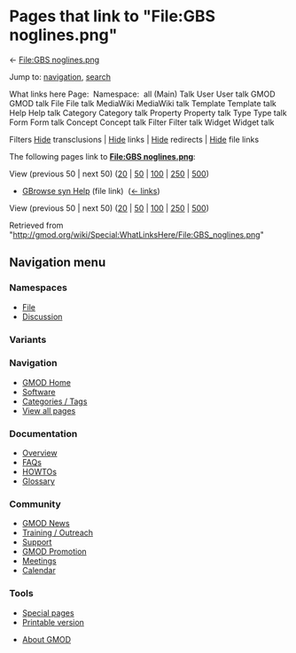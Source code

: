 <div id="mw-page-base" class="noprint">

</div>

<div id="mw-head-base" class="noprint">

</div>

<div id="content" class="mw-body" role="main">

<span id="top"></span>

<div id="mw-js-message" style="display:none;">

</div>



# <span dir="auto">Pages that link to "File:GBS noglines.png"</span>

<div id="bodyContent">

<div id="contentSub">

← [File:GBS
noglines.png](/wiki/File:GBS_noglines.png "File:GBS noglines.png")

</div>

<div id="jump-to-nav" class="mw-jump">

Jump to: [navigation](#mw-navigation), [search](#p-search)

</div>

<div id="mw-content-text">

What links here Page:  Namespace:  all (Main) Talk User User talk GMOD
GMOD talk File File talk MediaWiki MediaWiki talk Template Template talk
Help Help talk Category Category talk Property Property talk Type Type
talk Form Form talk Concept Concept talk Filter Filter talk Widget
Widget talk

Filters
[Hide](/mediawiki/index.php?title=Special:WhatLinksHere/File:GBS_noglines.png&hidetrans=1 "Special:WhatLinksHere/File:GBS noglines.png")
transclusions \|
[Hide](/mediawiki/index.php?title=Special:WhatLinksHere/File:GBS_noglines.png&hidelinks=1 "Special:WhatLinksHere/File:GBS noglines.png")
links \|
[Hide](/mediawiki/index.php?title=Special:WhatLinksHere/File:GBS_noglines.png&hideredirs=1 "Special:WhatLinksHere/File:GBS noglines.png")
redirects \|
[Hide](/mediawiki/index.php?title=Special:WhatLinksHere/File:GBS_noglines.png&hideimages=1 "Special:WhatLinksHere/File:GBS noglines.png")
file links

The following pages link to **[File:GBS
noglines.png](/wiki/File:GBS_noglines.png "File:GBS noglines.png")**:

View (previous 50 \| next 50)
([20](/mediawiki/index.php?title=Special:WhatLinksHere/File:GBS_noglines.png&limit=20 "Special:WhatLinksHere/File:GBS noglines.png")
\|
[50](/mediawiki/index.php?title=Special:WhatLinksHere/File:GBS_noglines.png&limit=50 "Special:WhatLinksHere/File:GBS noglines.png")
\|
[100](/mediawiki/index.php?title=Special:WhatLinksHere/File:GBS_noglines.png&limit=100 "Special:WhatLinksHere/File:GBS noglines.png")
\|
[250](/mediawiki/index.php?title=Special:WhatLinksHere/File:GBS_noglines.png&limit=250 "Special:WhatLinksHere/File:GBS noglines.png")
\|
[500](/mediawiki/index.php?title=Special:WhatLinksHere/File:GBS_noglines.png&limit=500 "Special:WhatLinksHere/File:GBS noglines.png"))

- [GBrowse syn Help](/wiki/GBrowse_syn_Help "GBrowse syn Help") (file
  link) ‎ <span class="mw-whatlinkshere-tools">([←
  links](/mediawiki/index.php?title=Special:WhatLinksHere&target=GBrowse+syn+Help "Special:WhatLinksHere"))</span>

View (previous 50 \| next 50)
([20](/mediawiki/index.php?title=Special:WhatLinksHere/File:GBS_noglines.png&limit=20 "Special:WhatLinksHere/File:GBS noglines.png")
\|
[50](/mediawiki/index.php?title=Special:WhatLinksHere/File:GBS_noglines.png&limit=50 "Special:WhatLinksHere/File:GBS noglines.png")
\|
[100](/mediawiki/index.php?title=Special:WhatLinksHere/File:GBS_noglines.png&limit=100 "Special:WhatLinksHere/File:GBS noglines.png")
\|
[250](/mediawiki/index.php?title=Special:WhatLinksHere/File:GBS_noglines.png&limit=250 "Special:WhatLinksHere/File:GBS noglines.png")
\|
[500](/mediawiki/index.php?title=Special:WhatLinksHere/File:GBS_noglines.png&limit=500 "Special:WhatLinksHere/File:GBS noglines.png"))

</div>

<div class="printfooter">

Retrieved from
"<http://gmod.org/wiki/Special:WhatLinksHere/File:GBS_noglines.png>"

</div>

<div id="catlinks" class="catlinks catlinks-allhidden">

</div>

<div class="visualClear">

</div>

</div>

</div>

<div id="mw-navigation">

## Navigation menu

<div id="mw-head">



<div id="left-navigation">

<div id="p-namespaces" class="vectorTabs" role="navigation"
aria-labelledby="p-namespaces-label">

### Namespaces

- <span id="ca-nstab-image"><a href="/wiki/File:GBS_noglines.png" accesskey="c"
  title="View the file page [c]">File</a></span>
- <span id="ca-talk"><a
  href="/mediawiki/index.php?title=File_talk:GBS_noglines.png&amp;action=edit&amp;redlink=1"
  accesskey="t"
  title="Discussion about the content page [t]">Discussion</a></span>

</div>

<div id="p-variants" class="vectorMenu emptyPortlet" role="navigation"
aria-labelledby="p-variants-label">

### 

### Variants[](#)

<div class="menu">

</div>

</div>

</div>

<div id="right-navigation">





</div>



</div>

</div>

</div>

<div id="mw-panel">

<div id="p-logo" role="banner">

<a href="/wiki/Main_Page"
style="background-image: url(http://gmod.org/images/GMOD-cogs.png);"
title="Visit the main page"></a>

</div>

<div id="p-Navigation" class="portal" role="navigation"
aria-labelledby="p-Navigation-label">

### Navigation

<div class="body">

- <span id="n-GMOD-Home">[GMOD Home](/wiki/Main_Page)</span>
- <span id="n-Software">[Software](/wiki/GMOD_Components)</span>
- <span id="n-Categories-.2F-Tags">[Categories /
  Tags](/wiki/Categories)</span>
- <span id="n-View-all-pages">[View all
  pages](/wiki/Special:AllPages)</span>

</div>

</div>

<div id="p-Documentation" class="portal" role="navigation"
aria-labelledby="p-Documentation-label">

### Documentation

<div class="body">

- <span id="n-Overview">[Overview](/wiki/Overview)</span>
- <span id="n-FAQs">[FAQs](/wiki/Category:FAQ)</span>
- <span id="n-HOWTOs">[HOWTOs](/wiki/Category:HOWTO)</span>
- <span id="n-Glossary">[Glossary](/wiki/Glossary)</span>

</div>

</div>

<div id="p-Community" class="portal" role="navigation"
aria-labelledby="p-Community-label">

### Community

<div class="body">

- <span id="n-GMOD-News">[GMOD News](/wiki/GMOD_News)</span>
- <span id="n-Training-.2F-Outreach">[Training /
  Outreach](/wiki/Training_and_Outreach)</span>
- <span id="n-Support">[Support](/wiki/Support)</span>
- <span id="n-GMOD-Promotion">[GMOD
  Promotion](/wiki/GMOD_Promotion)</span>
- <span id="n-Meetings">[Meetings](/wiki/Meetings)</span>
- <span id="n-Calendar">[Calendar](/wiki/Calendar)</span>

</div>

</div>

<div id="p-tb" class="portal" role="navigation"
aria-labelledby="p-tb-label">

### Tools

<div class="body">

- <span id="t-specialpages"><a href="/wiki/Special:SpecialPages" accesskey="q"
  title="A list of all special pages [q]">Special pages</a></span>
- <span id="t-print"><a
  href="/mediawiki/index.php?title=Special:WhatLinksHere/File:GBS_noglines.png&amp;printable=yes"
  rel="alternate" accesskey="p"
  title="Printable version of this page [p]">Printable version</a></span>

</div>

</div>

</div>

</div>

<div id="footer" role="contentinfo">

- <span id="footer-places-about">[About
  GMOD](/wiki/GMOD:About "GMOD:About")</span>

<!-- -->






</div>
